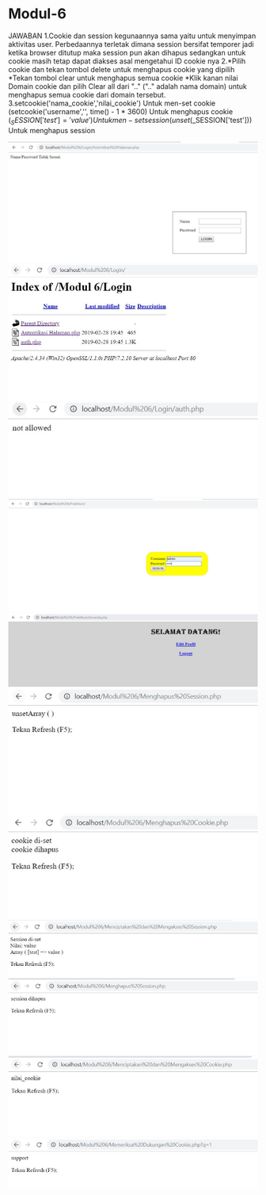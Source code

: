 # Modul-6
JAWABAN
1.Cookie dan session kegunaannya sama yaitu untuk menyimpan aktivitas user. Perbedaannya terletak dimana session bersifat temporer jadi ketika browser ditutup maka session pun akan dihapus sedangkan untuk cookie masih tetap dapat diakses asal mengetahui ID cookie nya
2.*Pilih cookie dan tekan tombol delete untuk menghapus cookie yang dipilih
*Tekan tombol clear untuk menghapus semua cookie
*Klik kanan nilai Domain cookie dan pilih Clear all dari ".." (".." adalah nama domain) untuk menghapus semua cookie dari domain tersebut.
3.setcookie('nama_cookie','nilai_cookie') Untuk men-set cookie
(setcookie('username','', time() - 1 * 3600) Untuk menghapus cookie
($_SESSION['test'] = 'value') Untuk men-set session
(unset($_SESSION['test'])) Untuk menghapus session



![alt text](https://github.com/salmannaufal/Modul-6/blob/master/1.JPG)
![alt text](https://github.com/salmannaufal/Modul-6/blob/master/2.JPG)
![alt text](https://github.com/salmannaufal/Modul-6/blob/master/3.JPG)
![alt text](https://github.com/salmannaufal/Modul-6/blob/master/4.JPG)
![alt text](https://github.com/salmannaufal/Modul-6/blob/master/5.JPG)
![alt text](https://github.com/salmannaufal/Modul-6/blob/master/6.JPG)
![alt text](https://github.com/salmannaufal/Modul-6/blob/master/7.JPG)
![alt text](https://github.com/salmannaufal/Modul-6/blob/master/8.JPG)
![alt text](https://github.com/salmannaufal/Modul-6/blob/master/9.JPG)
![alt text](https://github.com/salmannaufal/Modul-6/blob/master/10.JPG)
![alt text](https://github.com/salmannaufal/Modul-6/blob/master/11.JPG)
